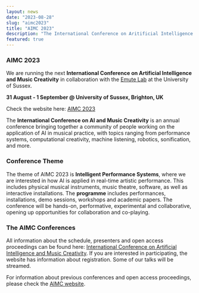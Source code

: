 ```yaml
---
layout: news
date: "2023-08-28"
slug: "aimc2023"
title: "AIMC 2023"
description: "The International Conference on Aritificial Intelligence and Music Creativity"
featured: true
---
```


<script>
import CaptionedImage from "../../components/Images/CaptionedImage.svelte"
</script>


<CaptionedImage
src="news/sussex.jpg"
alt="A picture of the Arts A building."
caption="The Arts A building at Sussex."/>

### AIMC 2023

We are running the next **International Conference on Artificial Intelligence and Music Creativity** in collaboration with the [Emute Lab](http://www.emutelab.org/) at the University of Sussex.

**31 August - 1 September @ University of Sussex, Brighton, UK**

Check the website here: [AIMC 2023](https://aimc2023.pubpub.org)

The **International Conference on AI and Music Creativity** is an annual conference bringing together a community of people working on the application of AI in musical practice, with topics ranging from performance systems, computational creativity,  machine listening, robotics, sonification, and more.

### **Conference Theme**

The theme of AIMC 2023 is **Intelligent Performance Systems**, where we are interested in how AI is applied in real-time artistic performance. This includes physical musical instruments, music theatre, software, as well as interactive installations. The **programme** includes performances, installations, demo sessions, workshops and academic papers. The conference will be hands-on, performative, experimental and collaborative, opening up opportunities for collaboration and co-playing. 

### **The AIMC Conferences**

All information about the schedule, presenters and open access proceedings can be found here: [International Conference on Artificial Intelligence and Music Creativity](https://aimc2023.pubpub.org). If you are interested in participating, the website has information about registration. Some of our talks will be streamed.

For information about previous conferences and open access proceedings, please check the [AIMC website](https://aimusiccreativity.org).

